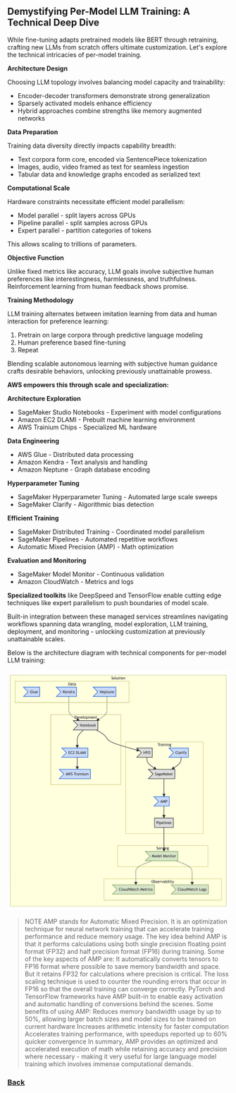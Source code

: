 ## Demystifying Per-Model LLM Training: A Technical Deep Dive

While fine-tuning adapts pretrained models like BERT through retraining, crafting new LLMs from scratch offers ultimate customization. Let's explore the technical intricacies of per-model training.

**Architecture Design**

Choosing LLM topology involves balancing model capacity and trainability:

- Encoder-decoder transformers demonstrate strong generalization
- Sparsely activated models enhance efficiency
- Hybrid approaches combine strengths like memory augmented networks

**Data Preparation**

Training data diversity directly impacts capability breadth:

- Text corpora form core, encoded via SentencePiece tokenization
- Images, audio, video framed as text for seamless ingestion
- Tabular data and knowledge graphs encoded as serialized text

**Computational Scale**

Hardware constraints necessitate efficient model parallelism:

- Model parallel - split layers across GPUs
- Pipeline parallel - split samples across GPUs
- Expert parallel - partition categories of tokens

This allows scaling to trillions of parameters.

**Objective Function**

Unlike fixed metrics like accuracy, LLM goals involve subjective human preferences like interestingness, harmlessness, and truthfulness. Reinforcement learning from human feedback shows promise.

**Training Methodology**

LLM training alternates between imitation learning from data and human interaction for preference learning:

1. Pretrain on large corpora through predictive language modeling
2. Human preference based fine-tuning
3. Repeat

Blending scalable autonomous learning with subjective human guidance crafts desirable behaviors, unlocking previously unattainable prowess.


**AWS empowers this through scale and specialization:**

**Architecture Exploration**

- SageMaker Studio Notebooks - Experiment with model configurations
- Amazon EC2 DLAMI - Prebuilt machine learning environment
- AWS Trainium Chips - Specialized ML hardware

**Data Engineering**

- AWS Glue - Distributed data processing
- Amazon Kendra - Text analysis and handling
- Amazon Neptune - Graph database encoding

**Hyperparameter Tuning**

- SageMaker Hyperparameter Tuning - Automated large scale sweeps
- SageMaker Clarify - Algorithmic bias detection

**Efficient Training**

- SageMaker Distributed Training - Coordinated model parallelism
- SageMaker Pipelines - Automated repetitive workflows
- Automatic Mixed Precision (AMP) - Math optimization

**Evaluation and Monitoring**

- SageMaker Model Monitor - Continuous validation
- Amazon CloudWatch - Metrics and logs

**Specialized toolkits** like DeepSpeed and TensorFlow enable cutting edge techniques like expert parallelism to push boundaries of model scale.

Built-in integration between these managed services streamlines navigating workflows spanning data wrangling, model exploration, LLM training, deployment, and monitoring - unlocking customization at previously unattainable scales.

Below is the architecture diagram with technical components for per-model LLM training:

![img_18.png](images%2Fimg_18.png)

> NOTE
> AMP stands for Automatic Mixed Precision. It is an optimization technique for neural network training that can accelerate training performance and reduce memory usage.
> The key idea behind AMP is that it performs calculations using both single precision floating point format (FP32) and half precision format (FP16) during training. Some of the key aspects of AMP are:
>  It automatically converts tensors to FP16 format where possible to save memory bandwidth and space. But it retains FP32 for calculations where precision is critical.
The loss scaling technique is used to counter the rounding errors that occur in FP16 so that the overall training can converge correctly.
PyTorch and TensorFlow frameworks have AMP built-in to enable easy activation and automatic handling of conversions behind the scenes.
Some benefits of using AMP:
> Reduces memory bandwidth usage by up to 50%, allowing larger batch sizes and model sizes to be trained on current hardware
Increases arithmetic intensity for faster computation
Accelerates training performance, with speedups reported up to 60% quicker convergence
In summary, AMP provides an optimized and accelerated execution of math while retaining accuracy and precision where necessary - making it very useful for large language model training which involves immense computational demands.

### [Back](..%2Freadme.md)
